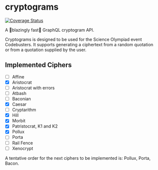 # cryptograms

[![Coverage Status](https://coveralls.io/repos/github/jonathan-d-zhang/cryptograms/badge.svg?branch=master)](https://coveralls.io/github/jonathan-d-zhang/cryptograms?branch=master)

A 🚀blazingly fast🚀 GraphQL cryptogram API.

Cryptograms is designed to be used for the Science Olympiad event Codebusters. It supports generating a ciphertext from a random quotation or from a quotation supplied by the user.

## Implemented Ciphers
- [ ] Affine
- [x] Aristocrat
- [ ] Aristocrat with errors
- [ ] Atbash
- [ ] Baconian
- [x] Caesar
- [ ] Cryptarithm
- [x] Hill
- [x] Morbit
- [x] Patristocrat, K1 and K2
- [x] Pollux
- [ ] Porta
- [ ] Rail Fence
- [ ] Xenocrypt

A tentative order for the next ciphers to be implemented is: Pollux, Porta, Bacon.
